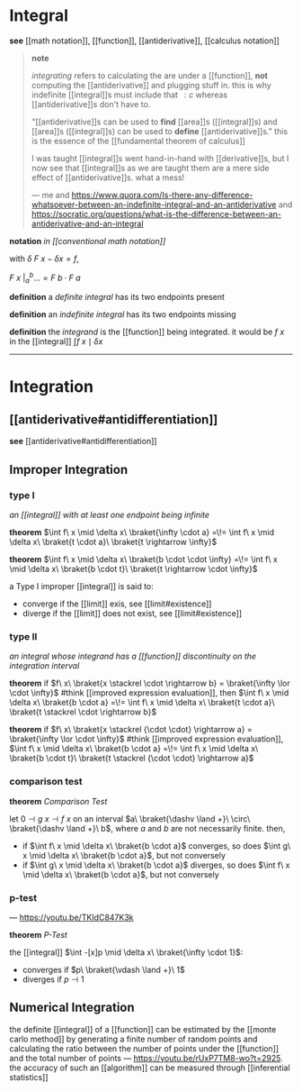 # Integral

**see** [[math notation]], [[function]], [[antiderivative]], [[calculus notation]]

> **note**
>
> _integrating_ refers to calculating the are under a [[function]], **not** computing the [[antiderivative]] and plugging stuff in. this is why indefinite [[integral]]s must include that $\, : c$ whereas [[antiderivative]]s don't have to.
>
> "[[antiderivative]]s can be used to **find** [[area]]s ([[integral]]s) and [[area]]s ([[integral]]s) can be used to **define** [[antiderivative]]s." this is the essence of the [[fundamental theorem of calculus]]
>
> I was taught [[integral]]s went hand-in-hand with [[derivative]]s, but I now see that [[integral]]s as we are taught them are a mere side effect of [[antiderivative]]s. what a mess!
>
> &mdash; me and <https://www.quora.com/Is-there-any-difference-whatsoever-between-an-indefinite-integral-and-an-antiderivative> and <https://socratic.org/questions/what-is-the-difference-between-an-antiderivative-and-an-integral>

**notation** _in [[conventional math notation]]_

with $\delta\ F\ x - \delta x = f$,

$F\ x\ \bigr|_{a}^{b} \dots = F\ b \cdot F\ a$

**definition** a _definite integral_ has its two endpoints present

**definition** an _indefinite integral_ has its two endpoints missing

**definition** the _integrand_ is the [[function]] being integrated. it would be $f\ x$ in the [[integral]] $\int f\ x \mid \delta x$

---

# Integration

## [[antiderivative#antidifferentiation]]

**see** [[antiderivative#antidifferentiation]]

## Improper Integration

### type I

_an [[integral]] with at least one endpoint being infinite_

**theorem** $\int f\ x \mid \delta x\ \braket{\infty \cdot a} =\!= \int f\ x \mid \delta x\ \braket{t \cdot a}\ \braket{t \rightarrow \infty}$

**theorem** $\int f\ x \mid \delta x\ \braket{b \cdot \cdot \infty} =\!= \int f\ x \mid \delta x\ \braket{b \cdot t}\ \braket{t \rightarrow \cdot \infty}$

a Type I improper [[integral]] is said to:

- converge if the [[limit]] exis, see [[limit#existence]]
- diverge if the [[limit]] does not exist, see [[limit#existence]]

### type II

_an integral whose integrand has a [[function]] discontinuity on the integration interval_

**theorem** if $f\ x\ \braket{x \stackrel \cdot \rightarrow b} = \braket{\infty \lor \cdot \infty}$ #think [[improved expression evaluation]], then $\int f\ x \mid \delta x\ \braket{b \cdot a} =\!= \int f\ x \mid \delta x\ \braket{t \cdot a}\ \braket{t \stackrel \cdot \rightarrow b}$

**theorem** if $f\ x\ \braket{x \stackrel {\cdot \cdot} \rightarrow a} = \braket{\infty \lor \cdot \infty}$ #think [[improved expression evaluation]], $\int f\ x \mid \delta x\ \braket{b \cdot a} =\!= \int f\ x \mid \delta x\ \braket{b \cdot t}\ \braket{t \stackrel {\cdot \cdot} \rightarrow a}$

### comparison test

**theorem** _Comparison Test_

let $0 \dashv g\ x \dashv f\ x$ on an interval $a\ \braket{\dashv \land +}\ \circ\ \braket{\dashv \land +}\ b$, where $a$ and $b$ are not necessarily finite. then,

- if $\int f\ x \mid \delta x\ \braket{b \cdot a}$ converges, so does $\int g\ x \mid \delta x\ \braket{b \cdot a}$, but not conversely
- if $\int g\ x \mid \delta x\ \braket{b \cdot a}$ diverges, so does $\int f\ x \mid \delta x\ \braket{b \cdot a}$, but not conversely

### p-test

&mdash; <https://youtu.be/TKIdC847K3k>

**theorem** _P-Test_

the [[integral]] $\int -[x]p \mid \delta x\ \braket{\infty \cdot 1}$:

- converges if $p\ \braket{\vdash \land +}\ 1$
- diverges if $p \dashv 1$

## Numerical Integration

the definite [[integral]] of a [[function]] can be estimated by the [[monte carlo method]] by generating a finite number of random points and calculating the ratio between the number of points under the [[function]] and the total number of points &mdash; <https://youtu.be/rUxP7TM8-wo?t=2925>. the accuracy of such an [[algorithm]] can be measured through [[inferential statistics]]
